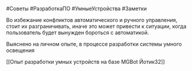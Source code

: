 #Советы #РазработкаПО #УмныеУстройства #Заметки 

Во избежание конфликтов автоматического и ручного управления, стоит их разграничивать, иначе это может привести к ситуации, когда пользователь будет вынужден бороться с автоматикой.

Выяснено на личном опыте, в процессе разработки системы умного освещения

[[Опыт разработки умных устройств на базе MGBot Йотик32]]